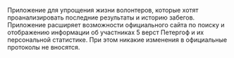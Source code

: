 Приложение для упрощения жизни волонтеров, которые хотят проанализировать последние результаты и историю забегов. Приложение расширяет возможности официального сайта по поиску и отображению информации об участниках 5 верст Петергоф и их персональной статистике. При этом никакие изменения в официальные протоколы не вносятся.

